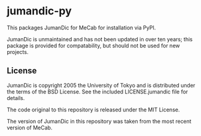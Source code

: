 # jumandic-py

This packages JumanDic for MeCab for installation via PyPI.

JumanDic is unmaintained and has not been updated in over ten years; this
package is provided for compatability, but should not be used for new projects.

## License

JumanDic is copyright 2005 the University of Tokyo and is distributed under the
terms of the BSD License. See the included LICENSE.jumandic file for details.

The code original to this repository is released under the MIT License.

The version of JumanDic in this repository was taken from the most recent
version of MeCab.
